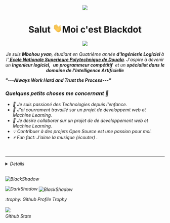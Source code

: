 <p align="center">
  <img src="https://github.com/thompsonemerson/thompsonemerson/raw/master/cover-thompson.png" />
</p>

<h1 align="center">Salut <img src="https://raw.githubusercontent.com/ABSphreak/ABSphreak/master/gifs/Hi.gif" width="30px">Moi c'est Blackdot</h1>
<p align="center">
  <a href="https://github.com/Ratheshan03/readme-typing-svg"><img src="https://readme-typing-svg.herokuapp.com?lines=Ingenieur+Logiciel;Developpeur+Web+Full+Stack;Aspirant%20|%20AI%20|%20ML%20&center=true&width=500&height=50"></a>
</p>
<p align="center">
<em>
    Je suis <b> Mbohou yvan</b>, étudiant en Quatrième année <b> d'Ingénierie Logiciel </b> à l'<a href="https://www.bing.com/ck/a?!&&p=c408dc4e78f28f0aJmltdHM9MTY5MTAyMDgwMCZpZ3VpZD0wYzkyMDI1OC1hOGUwLTY4NTMtMGRiZi0xMTBmYTkzOTY5ZmQmaW5zaWQ9NTE3Mg&ptn=3&hsh=3&fclid=0c920258-a8e0-6853-0dbf-110fa93969fd&psq=Ecolde+nationale+Superieure+Polytechnique+de+Douala&u=a1aHR0cHM6Ly9lbnNwZC11ZG8uY20v&ntb=1"> <b>Ecole Nationale Superieure Polytechnique de Douala</b></a>.
    J'aspire à devenir un <b>Ingenieur logiciel,</b>&nbsp; <b>un programmeur compétitif</b>&nbsp; et un <b>spécialist dans le domaine de  l'Intelligence Artificielle</b> 
  <br>
  
  <b><i>"---Always Work Hard and Trust the Process---"</i></b>
</p>

<h3>Quelques petits choses me concernant 🧑</h3>

- 🧞 Je suis passioné des Technologies depuis l'enfance.
- 🔭 J'ai courrament travaillé sur un projet de developpemt web et Machine Learning.
- 👯 Je desire collaborer sur un projet de de developpement web et Machine Learning.
- 💡 Contribuer à des projets Open Source est une passion pour moi.
- ⚡ Fun fact: J'aime la musique (écouter) .
<br>

---
<details>
  <sumary>
      ✨ Outils techniques couramment utilisés:
  </sumary>
  <br>
  <code><a href="https://www.python.org/" target="_blank"><img height="30" src="https://www.vectorlogo.zone/logos/python/python-icon.svg"></a></code>
<code><a href="https://www.oracle.com/java/" target="_blank"><img height="30" src="https://www.vectorlogo.zone/logos/java/java-icon.svg"></a></code>
<code><a href="https://www.javascript.com/" target="_blank"><img height="30" src="https://raw.githubusercontent.com/devicons/devicon/master/icons/javascript/javascript-plain.svg"></a></code>
<code><a href="https://reactjs.org/" target="_blank"><img height="30" src="https://www.vectorlogo.zone/logos/reactjs/reactjs-icon.svg"></a></code>
<code><a href="https://nextjs.org/" target="_blank"><img height="30" src="https://upload.wikimedia.org/wikipedia/commons/thumb/1/10/Cib-next-js_%28CoreUI_Icons_v1.0.0%29.svg/120px-Cib-next-js_%28CoreUI_Icons_v1.0.0%29.svg.png"></a></code>
<code><a href="https://www.w3schools.com/html/" target="_blank"><img height="30" src="https://www.vectorlogo.zone/logos/w3_html5/w3_html5-icon.svg"></a></code>
<code><a href="https://www.w3schools.com/css/" target="_blank"><img height="30" src="https://raw.githubusercontent.com/devicons/devicon/master/icons/css3/css3-original.svg"></a></code>
<code><a href="https://id.heroku.com/login" target="_blank"><img src="https://www.vectorlogo.zone/logos/heroku/heroku-icon.svg" alt="heroku"  height="30"></a></code>
<code><a href="https://redux.js.org" target="_blank"> <img src="https://raw.githubusercontent.com/devicons/devicon/master/icons/redux/redux-original.svg" alt="redux" height="30"></a></code>
<code><a href="https://sass-lang.com" target="_blank"> <img src="https://raw.githubusercontent.com/devicons/devicon/master/icons/sass/sass-original.svg" alt="sass"  height="30"></a></code>
 <code> <a href="https://tailwindcss.com/" target="_blank"> <img src="https://www.vectorlogo.zone/logos/tailwindcss/tailwindcss-icon.svg" alt="tailwind" height="30"/> </a> </code>
<code><a href="https://nodejs.org/en/" target="_blank"><img height="30" src="https://www.vectorlogo.zone/logos/nodejs/nodejs-icon.svg"></a></code>
<code><a href="https://firebase.google.com/" target="_blank"><img height="30" src="https://www.vectorlogo.zone/logos/firebase/firebase-icon.svg"></a></code>
<code><a href="https://git-scm.com/" target="_blank"><img height="30" src="https://www.vectorlogo.zone/logos/git-scm/git-scm-icon.svg"></a></code>
<code><a href="https://www.json.org/" target="_blank"><img height="30" src="https://www.vectorlogo.zone/logos/json/json-icon.svg"></a></code>
<code><a href="https://colab.research.google.com/" target="_blank"><img height="30" src="https://colab.research.google.com/img/colab_favicon_256px.png"></a></code> 
</details>
<br>
<p align="left"> <img src="https://komarev.com/ghpvc/?username=BlackShadowCoder&label=Profile%20views&color=0e75b6&style=flat" alt="BlackShadow" /></p>

<p>
  <img width="49%"   src="https://github-readme-streak-stats.herokuapp.com/?user=DarkShadowCoder&theme=nightowl&hide_border=true&fire=DD2727" alt="DarkShadow" />
  <img width="40%" align="center"  src="https://github-readme-stats.vercel.app/api/top-langs?username=DarkShadowCoder&color=0e75b6&style=flat&theme=nightowl&hide_border=true" alt="BlackShadow" />
</p>

<summary>:trophy: Github Profile Trophy</summary>
  <br/>
  <img src="https://github-profile-trophy.vercel.app/?username=DarkShadowCoder">
<summary>Github Stats</summary>


